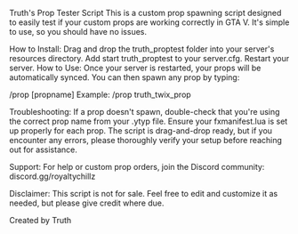 Truth's Prop Tester Script
This is a custom prop spawning script designed to easily test if your custom props are working correctly in GTA V. It's simple to use, so you should have no issues.

How to Install:
Drag and drop the truth_proptest folder into your server's resources directory.
Add start truth_proptest to your server.cfg.
Restart your server.
How to Use:
Once your server is restarted, your props will be automatically synced. You can then spawn any prop by typing:


/prop [propname]
Example: /prop truth_twix_prop

Troubleshooting:
If a prop doesn't spawn, double-check that you're using the correct prop name from your .ytyp file.
Ensure your fxmanifest.lua is set up properly for each prop.
The script is drag-and-drop ready, but if you encounter any errors, please thoroughly verify your setup before reaching out for assistance.

Support:
For help or custom prop orders, join the Discord community: discord.gg/royaltychillz

Disclaimer:
This script is not for sale. Feel free to edit and customize it as needed, but please give credit where due.

Created by Truth

